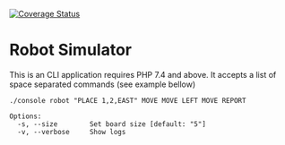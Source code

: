 [![Coverage Status](https://coveralls.io/repos/github/hoangnd25/robo_sim_php/badge.svg)](https://coveralls.io/github/hoangnd25/robo_sim_php)

Robot Simulator
===================

This is an CLI application requires PHP 7.4 and above.
It accepts a list of space separated commands (see example bellow)

    ./console robot "PLACE 1,2,EAST" MOVE MOVE LEFT MOVE REPORT

    Options:
      -s, --size        Set board size [default: "5"]
      -v, --verbose     Show logs
